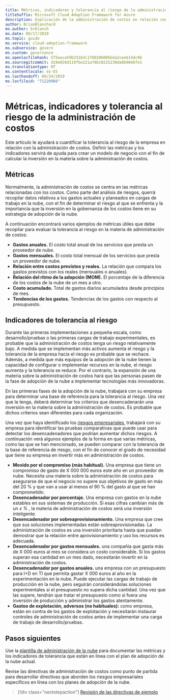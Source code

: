 ```yaml
---
title: Métricas, indicadores y tolerancia al riesgo de la administración de costos
titleSuffix: Microsoft Cloud Adoption Framework for Azure
description: Explicación de la administración de costos en relación con la gobernanza de la nube
author: BrianBlanchard
ms.author: brblanch
ms.date: 09/17/2019
ms.topic: guide
ms.service: cloud-adoption-framework
ms.subservice: govern
ms.custom: governance
ms.openlocfilehash: 575eace59b33163c1f0020b005bda2ceeb14dc9b
ms.sourcegitcommit: d19e026d119fbe221a78b10225230da8b9666fe1
ms.translationtype: HT
ms.contentlocale: es-ES
ms.lasthandoff: 09/24/2019
ms.locfileid: "71220966"
---
```

# <a name="cost-management-metrics-indicators-and-risk-tolerance"></a>Métricas, indicadores y tolerancia al riesgo de la administración de costos

Este artículo le ayudará a cuantificar la tolerancia al riesgo de la empresa en relación con la administración de costos. Definir las métricas y los indicadores servirá de ayuda para crear un modelo de negocio con el fin de calcular la inversión en la materia sobre la administración de costos.

## <a name="metrics"></a>Métricas

Normalmente, la administración de costos se centra en las métricas relacionadas con los costos. Como parte del análisis de riesgos, querrá recopilar datos relativos a los gastos actuales y planeados en cargas de trabajo en la nube, con el fin de determinar el riesgo al que se enfrenta y la importancia que la inversión en la gobernanza de los costos tiene en su estrategia de adopción de la nube.

A continuación encontrará varios ejemplos de métricas útiles que debe recopilar para evaluar la tolerancia al riesgo en la materia de administración de costos:

- **Gastos anuales.** El costo total anual de los servicios que presta un proveedor de nube.
- **Gastos mensuales.** El costo total mensual de los servicios que presta un proveedor de nube.
- **Relación entre costos previstos y reales.** La relación que compara los gastos previstos con los reales (mensuales o anuales).
- **Relación del ritmo de la adopción (MOM).** El porcentaje de la diferencia de los costos de la nube de un mes a otro.
- **Costo acumulado.** Total de gastos diarios acumulados desde principios de mes.
- **Tendencias de los gastos.** Tendencias de los gastos con respecto al presupuesto.

## <a name="risk-tolerance-indicators"></a>Indicadores de tolerancia al riesgo

Durante las primeras implementaciones a pequeña escala, como desarrollo/pruebas o las primeras cargas de trabajo experimentales, es probable que la administración de costos tenga un riesgo relativamente bajo. A medida que se implementan más activos aumenta el riesgo y la tolerancia de la empresa hacia el riesgo es probable que se rechace. Además, a medida que más equipos de la adopción de la nube tienen la capacidad de configurar o implementar recursos en la nube, el riesgo aumenta y la tolerancia se reduce. Por el contrario, la expansión de una materia sobre la administración de costos hará que las personas pasen de la fase de adopción de la nube a implementar tecnologías más innovadoras.

En las primeras fases de la adopción de la nube, trabajará con su empresa para determinar una base de referencia para la tolerancia al riesgo. Una vez que la tenga, deberá determinar los criterios que desencadenarán una inversión en la materia sobre la administración de costos. Es probable que dichos criterios sean diferentes para cada organización.

Una vez que haya identificado los [riesgos empresariales](./business-risks.md), trabajará con su empresa para identificar las pruebas comparativas que puede usar para detectar los desencadenadores que podrían aumentar dichos riesgos. A continuación verá algunos ejemplos de la forma en que varias métricas, como las que se han mencionado, se pueden comparar con la tolerancia de la base de referencia de riesgo, con el fin de conocer el grado de necesidad que tiene su empresa en invertir más en administración de costos.

- **Movido por el compromiso (más habitual).** Una empresa que tiene un compromiso de gasto de X 000 000 euros este año en un proveedor de nube. Necesita una materia sobre la administración de costos para asegurarse de que el negocio no supere sus objetivos de gasto en más del 20 % y que van a usar al menos el 90 % del gasto al que se han comprometido.
- **Desencadenador por porcentaje.** Una empresa con gastos en la nube estables en sus sistemas de producción. Si esas cifras cambian más de un _x %_ , la materia de administración de costos será una inversión inteligente.
- **Desencadenador por sobreaprovisionamiento.** Una empresa que cree que sus soluciones implementadas están sobreaprovisionadas. La administración de costos es una inversión prioritaria hasta que puedan demostrar que la relación entre aprovisionamiento y uso los recursos es adecuada.
- **Desencadenador por gastos mensuales.** una compañía que gasta más de X 000 euros al mes se considera un costo considerable. Si los gastos superan esa cantidad en un mes dado, necesitarán invertir en la administración de costos.
- **Desencadenador por gastos anuales.** una empresa con un presupuesto para I+D en TI que permita gastar X 000 euros al año en la experimentación en la nube. Puede ejecutar las cargas de trabajo de producción en la nube, pero seguirán considerándolas soluciones experimentales si el presupuesto no supera dicha cantidad. Una vez que las supere, tendrán que tratar el presupuesto como si fuera una inversión de producción y administrar los gastos atentamente.
- **Gastos de explotación, adversos (no habituales):** como empresa, están en contra de los gastos de explotación y necesitarán instaurar controles de administración de costos antes de implementar una carga de trabajo de desarrollo/pruebas.

## <a name="next-steps"></a>Pasos siguientes

Use la [plantilla de administración de la nube](./template.md) para documentar las métricas y los indicadores de tolerancia que están en línea con el plan de adopción de la nube actual.

Revise las directivas de administración de costos como punto de partida para desarrollar directivas que aborden los riesgos empresariales específicos en línea con los planes de adopción de la nube.

> [!div class="nextstepaction"]
> [Revisión de las directivas de ejemplo](./policy-statements.md)
